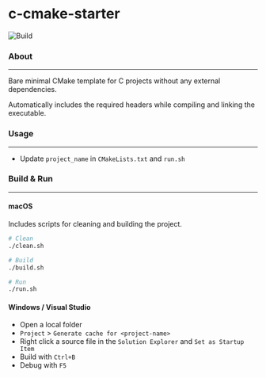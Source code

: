 # c-cmake-starter
![Build](https://github.com/rbento/c-cmake-starter/actions/workflows/cmake-multi-platform.yml/badge.svg)

### About
---

Bare minimal CMake template for C projects without any external dependencies.

Automatically includes the required headers while compiling and linking the executable.

### Usage
---

- Update `project_name` in `CMakeLists.txt` and `run.sh`

### Build & Run
---

#### macOS

Includes scripts for cleaning and building the project.

```bash
# Clean
./clean.sh

# Build
./build.sh

# Run
./run.sh
```

#### Windows / Visual Studio

- Open a local folder
- `Project` > `Generate cache for <project-name>`
- Right click a source file in the `Solution Explorer` and `Set as Startup Item`
- Build with `Ctrl+B`
- Debug with `F5`

